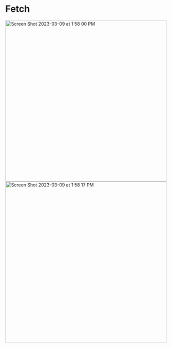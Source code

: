 # Fetch


<img width="502" alt="Screen Shot 2023-03-09 at 1 58 00 PM" src="https://user-images.githubusercontent.com/15903927/224139945-71b73ed4-59ea-4dd7-903c-8b9fc299aa6e.png">



<img width="502" alt="Screen Shot 2023-03-09 at 1 58 17 PM" src="https://user-images.githubusercontent.com/15903927/224140037-83d44d40-4daf-4d0c-bae6-de97b6106dce.png">
